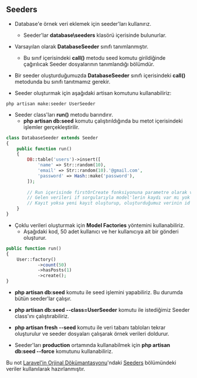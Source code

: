 ## Seeders
 
* Database'e örnek veri eklemek için seeder'ları kullanırız.
  * Seeder'lar **database\seeders** klasörü içerisinde bulunurlar.
  
* Varsayılan olarak **DatabaseSeeder** sınıfı tanımlanmıştır.
  * Bu sınıf içerisindeki **call()** metodu seed komutu girildiğinde çağırılıcak Seeder dosyalarının tanımlandığı bölümdür.
  
* Bir seeder oluşturduğumuzda **DatabaseSeeder** sınıfı içerisindeki **call()** metodunda bu sınıfı tanıtmamız gerekir.

* Seeder oluşturmak için aşağıdaki artisan komutunu kullanabiliriz:

```
php artisan make:seeder UserSeeder
```

* Seeder class'ları **run()** metodu barındırır.
  * **php artisan db:seed** komutu çalıştırıldığında bu metot içerisindeki işlemler gerçekleştirilir.
  
```php
class DatabaseSeeder extends Seeder
{
    public function run()
    {
        DB::table('users')->insert([
            'name' => Str::random(10),
            'email' => Str::random(10).'@gmail.com',
            'password' => Hash::make('password'),
        ]);
        
        // Run içerisinde firstOrCreate fonksiyonuna parametre olarak verileri yollayabiliriz
        // Gelen verileri if sorgularıyla model'lerin kaydı var mı yok mu sorgulayabiliriz
        // Kayıt yoksa yeni kayıt oluşturup, oluşturduğumuz verinin id'si ile ilişkili tablolara da kayıtlar ekleyebiliriz.
    }
}
```

* Çoklu verileri oluşturmak için **Model Factories** yöntemini kullanabiliriz.
  * Aşağıdaki kod, 50 adet kullanıcı ve her kullanıcıya ait bir gönderi oluşturur.

```php
public function run()
{
    User::factory()
            ->count(50)
            ->hasPosts(1)
            ->create();
}
```

* **php artisan db:seed** komutu ile seed işlemini yapabiliriz. Bu durumda bütün seeder'lar çalışır.

* **php artisan db:seed --class=UserSeeder** komutu ile istediğimiz Seeder class'ını çalıştırabiliriz.

* **php artisan fresh --seed** komutu ile veri tabanı tabloları tekrar oluşturulur ve seeder dosyaları çalışarak örnek verileri doldurur.

* Seeder'ları **production** ortamında kullanabilmek için **php artisan db:seed --force** komutunu kullanabiliriz.

Bu not [Laravel'in Orjinal Dökümantasyonu](https://laravel.com/docs/8.x)'ndaki [Seeders](https://laravel.com/docs/8.x/seeding) bölümündeki veriler kullanılarak hazırlanmıştır.
